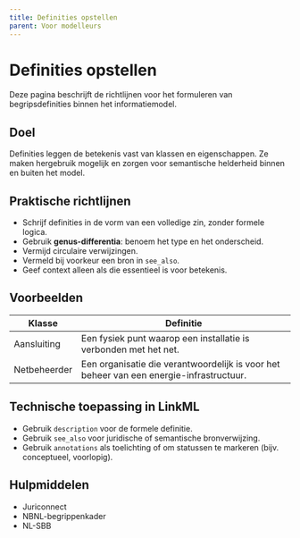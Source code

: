 ```yaml
---
title: Definities opstellen
parent: Voor modelleurs
---
```


# Definities opstellen

Deze pagina beschrijft de richtlijnen voor het formuleren van begripsdefinities binnen het informatiemodel.

## Doel

Definities leggen de betekenis vast van klassen en eigenschappen. Ze maken hergebruik mogelijk en zorgen voor semantische helderheid binnen en buiten het model.

## Praktische richtlijnen

- Schrijf definities in de vorm van een volledige zin, zonder formele logica.
- Gebruik **genus-differentia**: benoem het type en het onderscheid.
- Vermijd circulaire verwijzingen.
- Vermeld bij voorkeur een bron in `see_also`.
- Geef context alleen als die essentieel is voor betekenis.

## Voorbeelden

| Klasse         | Definitie                                                                       |
|----------------|----------------------------------------------------------------------------------|
| Aansluiting    | Een fysiek punt waarop een installatie is verbonden met het net.                |
| Netbeheerder   | Een organisatie die verantwoordelijk is voor het beheer van een energie-infrastructuur. |

## Technische toepassing in LinkML

- Gebruik `description` voor de formele definitie.
- Gebruik `see_also` voor juridische of semantische bronverwijzing.
- Gebruik `annotations` als toelichting of om statussen te markeren (bijv. conceptueel, voorlopig).

## Hulpmiddelen

- Juriconnect
- NBNL-begrippenkader
- NL-SBB
